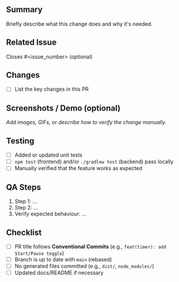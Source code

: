 ## Summary
Briefly describe what this change does and why it's needed.

## Related Issue
Closes #<issue_number> (optional)

## Changes
- [ ] List the key changes in this PR

## Screenshots / Demo (optional)
_Add images, GIFs, or describe how to verify the change manually._

## Testing
- [ ] Added or updated unit tests
- [ ] `npm test` (frontend) and/or `./gradlew test` (backend) pass locally
- [ ] Manually verified that the feature works as expected

## QA Steps
1. Step 1: ...
2. Step 2: ...
3. Verify expected behaviour: ...

## Checklist
- [ ] PR title follows **Conventional Commits** (e.g., `feat(timer): add Start/Pause toggle`)
- [ ] Branch is up to date with `main` (rebased)
- [ ] No generated files committed (e.g., `dist/`, `node_modules/`)
- [ ] Updated docs/README if necessary